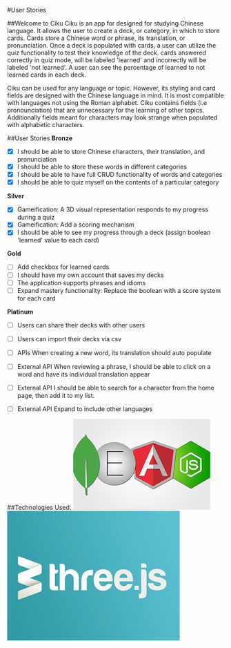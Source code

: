 #User Stories

##Welcome to Ciku
Ciku is an app for designed for studying Chinese language. It allows the user to create a deck, or category,
in which to store cards. Cards store a Chinese word or phrase, its translation, or pronunciation. Once a deck
is populated with cards, a user can utilize the quiz functionality to test their knowledge of the deck. cards
answered correctly in quiz mode, will be labeled 'learned' and incorrectly will be labeled 'not learned'. A user
can see the percentage of learned to not learned cards in each deck.

Ciku can be used for any language or topic. However, its styling and card fields are designed with the
Chinese language in mind. It is most compatible with languages not using the Roman alphabet. Ciku contains fields (i.e pronounciation) that are unnecessary for the learning of other topics. Additionally fields meant for characters may look strange when populated with alphabetic characters.


##User Stories
**Bronze**
- [x] I should be able to store Chinese characters, their translation, and pronunciation
- [x] I should be able to store these words in different categories
- [x] I should be able to have full CRUD functionality of words and categories
- [x] I should be able to quiz myself on the contents of a particular category

**Silver**
- [x] Gameification: A 3D visual representation responds to my progress during a quiz
- [x] Gameification: Add a scoring mechanism
- [x] I should be able to see my progress through a deck (assign boolean 'learned' value to each card)

**Gold**
- [ ] Add checkbox for learned cards
- [ ] I should have my own account that saves my decks
- [ ] The application supports phrases and idioms
- [ ] Expand mastery functionality: Replace the boolean with a score  system for each card

**Platinum**
- [ ] Users can share their decks with other users
- [ ] Users can import their decks via csv
- [ ] APIs When creating a new word, its translation should auto populate
- [ ] External API When reviewing a phrase, I should be able to click on a word and have its individual translation appear
- [ ] External API I should be able to search for a character from the home page, then add it to my list.
- [ ] External API Expand to include other languages


##Technologies Used:
![alt text](MEAN.jpg "Logo Title Text 1")
![alt text](threejs.png "Logo Title Text 1")
